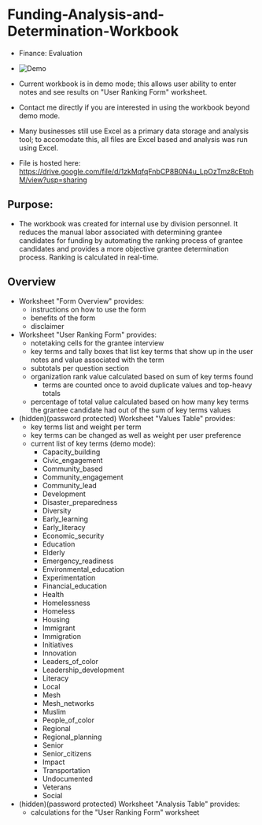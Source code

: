 # Funding-Analysis-and-Determination-Workbook
- Finance: Evaluation

- ![Demo](https://imgur.com/SRS9xJh)


- Current workbook is in demo mode; this allows user ability to enter notes and see results on "User Ranking Form" worksheet.
- Contact me directly if you are interested in using the workbook beyond demo mode.
- Many businesses still use Excel as a primary data storage and analysis tool; to accomodate this, all files are Excel based and analysis was run using Excel.
- File is hosted here: https://drive.google.com/file/d/1zkMqfqFnbCP8B0N4u_LpOzTmz8cEtphM/view?usp=sharing

## Purpose:
- The workbook was created for internal use by division personnel. It reduces the manual labor associated with determining grantee candidates for funding by automating the ranking process of grantee candidates and provides a more objective grantee determination process. Ranking is calculated in real-time.

## Overview
- Worksheet "Form Overview" provides:
  - instructions on how to use the form
  - benefits of the form
  - disclaimer
- Worksheet "User Ranking Form" provides:
  - notetaking cells for the grantee interview
  - key terms and tally boxes that list key terms that show up in the user notes and value associated with the term
  - subtotals per question section
  - organization rank value calculated based on sum of key terms found
    - terms are counted once to avoid duplicate values and top-heavy totals
  - percentage of total value calculated based on how many key terms the grantee candidate had out of the sum of key terms values
- (hidden)(password protected) Worksheet "Values Table" provides:
  - key terms list and weight per term
  - key terms can be changed as well as weight per user preference
  - current list of key terms (demo mode):
    - Capacity_building
    - Civic_engagement
    - Community_based
    - Community_engagement
    - Community_lead
    - Development
    - Disaster_preparedness
    - Diversity
    - Early_learning
    - Early_literacy
    - Economic_security
    - Education
    - Elderly
    - Emergency_readiness
    - Environmental_education
    - Experimentation
    - Financial_education
    - Health
    - Homelessness
    - Homeless
    - Housing
    - Immigrant
    - Immigration
    - Initiatives
    - Innovation
    - Leaders_of_color
    - Leadership_development
    - Literacy
    - Local
    - Mesh
    - Mesh_networks
    - Muslim
    - People_of_color
    - Regional
    - Regional_planning
    - Senior
    - Senior_citizens
    - Impact
    - Transportation
    - Undocumented
    - Veterans
    - Social
- (hidden)(password protected) Worksheet "Analysis Table" provides:
  - calculations for the "User Ranking Form" worksheet

